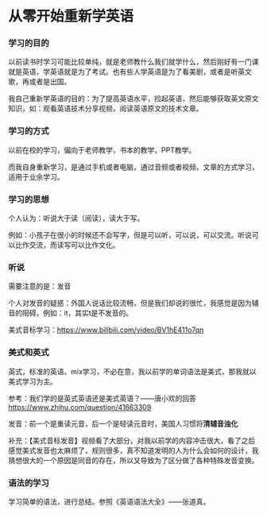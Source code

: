 # 从零开始重新学英语

### 学习的目的

以前读书时学习可能比较单纯，就是老师教什么我们就学什么，然后刚好有一门课就是英语，学英语就是为了考试。也有些人学英语是为了看美剧，或者是听英文歌，再或者是出国。

我自己重新学英语的目的：为了提高英语水平，捡起英语，然后能够获取英文原文知识，如：观看英语技术分享视频，阅读英语原文的技术文章。



### 学习的方式

以前在校的学习，偏向于老师教学，书本的教学，PPT教学。

而我自身重新学习，是通过手机或者电脑，通过音频或者视频，文章的方式学习，适用于业余学习。



### 学习的思想

个人认为：听说大于读（阅读），读大于写。

例如：小孩子在很小的时候还不会写字，但是可以听，可以说，可以交流。听说可以比作交流，而读写可以比作文化。



### 听说

需要注意的是：发音

个人对发音的疑惑：外国人说话比较流畅，但是我们却说的很忙，我感觉是因为辅音的阻碍，例如：it，其实t是不发音的。

美式音标学习：https://www.bilibili.com/video/BV1hE411o7qn



### 美式和英式

英式，标准的英语。mix学习，不必在意，我以前学的单词语法是美式，那我就以美式学习为主。

参考：我们学的是英式英语还是美式英语？——唐小欢的回答 https://www.zhihu.com/question/41663309

发音：前一个是重读元音，后一个是轻读元音时，美国人习惯将**清辅音浊化**

补充：【美式音标发音】视频看了大部分，对我以前学的内容冲击很大，看了之后感觉美式发音也太麻烦了，规则很多，真不知道发明的人为什么会如何的设计，我猜想很大的一个原因是同音的存在，所以又导致为了区分做了各种特殊发音变换。

### 语法的学习

学习简单的语法，进行总结。参照《英语语法大全》——张道真。







